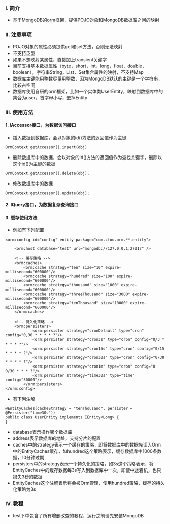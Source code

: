 ### Ⅰ. 简介

- 基于MongoDB的orm框架，提供POJO对象和MongoDB数据库之间的映射

### Ⅱ. 注意事项

- POJO对象的属性必须提供get和set方法，否则无法映射
- 不支持泛型
- 如果不想映射某属性，直接加上transient关键字
- 目前支持基本数据属性（byte，short，int，long，float，double，boolean），字符串String，List，Set集合属性的映射，不支持Map
- 数据库主键能用整数尽量用整数，因为MongoDB默认的主键是一个字符串，比较占空间
- 数据库使用自研的orm框架，比如一个实体类UserEntity，映射到数据库中的集合为user，首字母小写，去掉Entity

### Ⅲ. 使用方法

#### 1. IAccessor接口，为数据访问接口

- 插入数据到数据库，会以对象的id()方法的返回值作为主键

```
OrmContext.getAccessor().insert(obj)
```

- 删除数据库中的数据，会以对象的id()方法的返回值作为查找关键字，删除以这个id()为主键的数据

```
OrmContext.getAccessor().delete(obj);
```

- 修改数据库中的数据

```
OrmContext.getAccessor().update(obj);
```

#### 2. IQuery接口，为数据复杂查询接口

#### 3. 缓存使用方法

- 例如有下列配置

```
<orm:config id="config" entity-package="com.zfoo.orm.**.entity">

    <orm:host database="test" url="mongodb://127.0.0.1:27017" />

    <!-- 缓存策略 -->
    <orm:caches>
        <orm:cache strategy="ten" size="10" expire-millisecond="600000"/>
        <orm:cache strategy="hundred" size="100" expire-millisecond="600000"/>
        <orm:cache strategy="thousand" size="1000" expire-millisecond="600000"/>
        <orm:cache strategy="threeThousand" size="3000" expire-millisecond="600000"/>
        <orm:cache strategy="tenThousand" size="10000" expire-millisecond="600000"/>
    </orm:caches>

    <!-- 持久化策略 -->
    <orm:persisters>
            <orm:persister strategy="cronDefault" type="cron" config="0,30 * * * * ?"/>
            <orm:persister strategy="cron3s" type="cron" config="0/3 * * * * ?"/>
            <orm:persister strategy="cron15s" type="cron" config="0/15 * * * * ?"/>
            <orm:persister strategy="cron30s" type="cron" config="0/30 * * * * ?"/>
            <orm:persister strategy="cron1m" type="cron" config="0 0/30 * * * ?"/>
            <orm:persister strategy="time30s" type="time" config="30000"/>
        </orm:persisters>
</orm:config>

```

- 有下列注解

```
@EntityCaches(cacheStrategy = "tenThousand", persister = @Persister("time30s"))
public class UserEntity implements IEntity<Long> {
}
```

- database表示操作哪个数据库
- address表示数据库的地址，支持分片的配置
- caches中的strategy表示一个缓存的策略，即将数据库中的数据先读入Orm中的EntityCaches缓存，如hundred这个策略表示，缓存数据库中1000条数据，10分钟过期
- persisters中的strategy表示一个持久化的策略，如3s这个策略表示，将EntityCaches中的缓存数据每3s写入到数据库中一次，即使中途宕机，也只损失3秒的数据
- EntityCaches这个注解表示将会被Orm管理，使用hundred策略，缓存的持久化策略为3s

### Ⅳ. 教程

- test下中包含了所有增删改查的教程，运行之前请先安装MongoDB